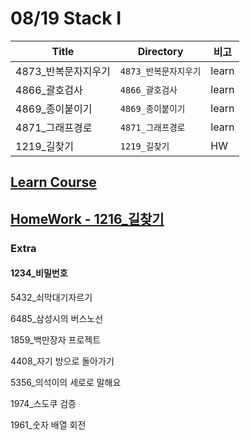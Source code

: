# 08/19 Stack I

| Title               | Directory             | 비고  |
| ------------------- | --------------------- | ----- |
| 4873_반복문자지우기 | `4873_반복문자지우기` | learn |
| 4866_괄호검사       | `4866_괄호검사`       | learn |
| 4869_종이붙이기     | `4869_종이붙이기`     | learn |
| 4871_그래프경로     | `4871_그래프경로`     | learn |
| 1219_길찾기         | `1219_길찾기`         | HW    |

## [Learn Course](https://swexpertacademy.com/main/learn/course/subjectDetail.do?courseId=AVuPDN86AAXw5UW6&subjectId=AWOVHzyqqe8DFAWg)

## [HomeWork - 1216_길찾기](https://swexpertacademy.com/main/code/problem/problemDetail.do?contestProbId=AV14geLqABQCFAYD&categoryId=AV14geLqABQCFAYD&categoryType=CODE&problemTitle=1219&orderBy=FIRST_REG_DATETIME&selectCodeLang=ALL&select-1=&pageSize=10&pageIndex=1)

### Extra

#### **1234_비밀번호**

5432_쇠막대기자르기

6485_삼성시의 버스노선

1859_백만장자 프로젝트

4408_자기 방으로 돌아가기

5356_의석이의 세로로 말해요

1974_스도쿠 검증

1961_숫자 배열 회전


